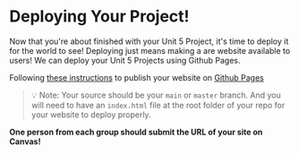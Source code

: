 # Deploying Your Project! 

Now that you're about finished with your Unit 5 Project, it's time to deploy it for the world to see! Deploying just means making a are website available to users! We can deploy your Unit 5 Projects using Github Pages.

Following [these instructions](https://docs.github.com/en/pages/getting-started-with-github-pages/creating-a-github-pages-site#creating-your-site) to publish your website on [Github Pages](https://pages.github.com/)

> 💡 Note: Your source should be your `main` or `master` branch. And you will need to have an `index.html` file at the root folder of your repo for your website to deploy properly. 

**One person from each group should submit the URL of your site on Canvas!**

